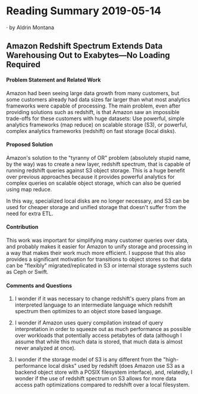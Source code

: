 # Reading Summary 2019-05-14

&middot; by Aldrin Montana

## Amazon Redshift Spectrum Extends Data Warehousing Out to Exabytes—No Loading Required

#### Problem Statement and Related Work

Amazon had been seeing large data growth from many customers, but some customers already had data
sizes far larger than what most analytics frameworks were capable of processing. The main problem,
even after providing solutions such as redshift, is that Amazon saw an impossible trade-offs for
these customers with huge datasets: Use powerful, simple analytics frameworks (map reduce) on
scalable storage (S3), or powerful, complex analytics frameworks (redshift) on fast storage (local disks).

#### Proposed Solution

Amazon's solution to the "tyranny of OR" problem (absolutely stupid name, by the way) was to
create a new layer, redshift spectrum, that is capable of running redshift queries against S3
object storage. This is a huge benefit over previous approaches because it provides powerful analytics
for complex queries on scalable object storage, which can also be queried using map reduce.

In this way, specialized local disks are no longer necessary, and S3 can be used for cheaper
storage and unified storage that doesn't suffer from the need for extra ETL.

#### Contribution

This work was important for simplifying many customer queries over data, and probably makes it easier
for Amazon to unify storage and processing in a way that makes their work much more efficient. I suppose
that this also provides a significant motivation for transitions to object stores so that data can be
"flexibly" migrated/replicated in S3 or internal storage systems such as Ceph or Swift.

#### Comments and Questions

1. I wonder if it was necessary to change redshift's query plans from an interpreted language to
an intermediate language which redshift spectrum then optimizes to an object store based language.

2. I wonder if Amazon uses query compilation instead of query interpretation in order to squeeze
out as much performance as possible over workloads that potentially access petabytes of data (although
I assume that while this much data is stored, that much data is almost never analyzed at once).

3. I wonder if the storage model of S3 is any different from the "high-performance local disks" used
by redshift (does Amazon use S3 as a backend object store with a POSIX filesystem interface), and,
relatedly, I wonder if the use of redshift spectrum on S3 allows for more data access path optimizations
compared to redshift over a local filesystem.
